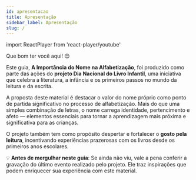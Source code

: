 ```yaml
---
id: apresentacao
title: Apresentação
sidebar_label: Apresentação
slug: /
---
```

import ReactPlayer from 'react-player/youtube'

Que bom ter você aqui! 😊

Este guia, **A Importância do Nome na Alfabetização**, foi produzido como parte das ações do **projeto Dia Nacional do Livro Infantil**, uma iniciativa que celebra a literatura, a infância e os primeiros passos no mundo da leitura e da escrita.

A proposta deste material é destacar o valor do nome próprio como ponto de partida significativo no processo de alfabetização. Mais do que uma simples combinação de letras, o nome carrega identidade, pertencimento e afeto — elementos essenciais para tornar a aprendizagem mais próxima e significativa para as crianças.

O projeto também tem como propósito despertar e fortalecer o **gosto pela leitura**, incentivando experiências prazerosas com os livros desde os primeiros anos escolares.

💡 **Antes de mergulhar neste guia**:
Se ainda não viu, vale a pena conferir a gravação do último evento realizado pelo projeto. Ele traz inspirações que podem enriquecer sua experiência com este material.
<center>
<ReactPlayer url='https://www.youtube.com/watch?v=OvYF2E7XCkg' controls={true} width='100%' />
</center>
<br />